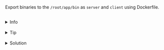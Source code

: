 
Export binaries to the `/root/app/bin` as `server` and `client` using Dockerfile.

<br>
<details><summary>Info</summary>
<br>

```plain
Docs: https://docs.docker.com/build/guide/export/#export-binaries

The default format of output for build command is docker image.
But, it can be changed to binary by using local exporter (use --output flag).
```

</details>

<br>
<details><summary>Tip</summary>
<br>

```plain
Use docker build -h
```

</details>


<br>
<details><summary>Solution</summary>
<br>

<br>

Add next line to the `/root/app/Dockerfile`:

<br>

```plain
# syntax=docker/dockerfile:1
ARG GO_VERSION=1.21
FROM golang:${GO_VERSION}-alpine AS base
WORKDIR /src
COPY go.mod go.sum /src/
RUN go mod download
COPY . .

FROM base AS build-client
RUN go build -o /bin/client ./cmd/client

FROM base AS build-server
RUN go build -o /bin/server ./cmd/server

FROM scratch AS client
COPY --from=build-client /bin/client /bin/
ENTRYPOINT [ "/bin/client" ]

FROM scratch AS server
COPY --from=build-server /bin/server /bin/
ENTRYPOINT [ "/bin/server" ]

# exporting binaries from server and client images
FROM scratch AS binaries
COPY --from=server /bin/server /
COPY --from=client /bin/client /
```{{copy}}

<br>

Export binaries:

<br>

```plain
docker build --output=/root/app --target=binaries .
```{{exec}}

</details>
